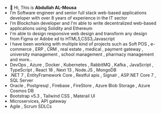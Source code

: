 - 👋 Hi, This is **Abdullah AL-Mousa**
- I’m Software engineer and senior full stack web-based applications developer with over 8 years of experience in the IT sector
- I’m Blockchain developer and I'm able to write decentralized web-based applications using Solidity and Ethereum
- I'm able to design responsive web design and transform any design from Figma or Adobe xd to HTML5,CSS3,Javascript
- I have been working with multiple kind of projects such as  Soft POS , e-commerce , ERP , CRM , real estate , medical , payment gateway , university management , 
  school management , pharmacy management and more.. 
-  DevOps , Azure , Docker , Kubernetes , RabbitMQ , Kafka , JavaScript , TypeScript , React 18 , Next 13 , Node.JS , MongoDB
- .NET 7 , EntityFramework Core , Restful apis , Signalr , ASP.NET Core 7 , SQL Server
- Oracle , Postgresql , Firebase , FireStore , Azure Blob Storage ,  Azure Cosmos DB
- Bootstrap v5.3 , Tailwind CSS , Materail UI
- Microservices, API gateway
- Agile , Scrum SDLCs

  

 
